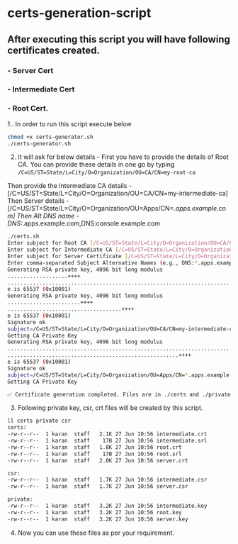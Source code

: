 # certs-generation-script

## After executing this script you will have following certificates created.

### - Server Cert
### - Intermediate Cert
### - Root Cert.

1.. In order to run this script execute below

```bash
chmod +x certs-generator.sh
./certs-generator.sh
```
2. It will ask for below details - First you have to provide the details of Root CA. You can provide these details in one go by typing `/C=US/ST=State/L=City/O=Organization/OU=CA/CN=my-root-ca`

Then provide the Intermediate CA details - [/C=US/ST=State/L=City/O=Organization/OU=CA/CN=my-intermediate-ca]
Then Server details - [/C=US/ST=State/L=City/O=Organization/OU=Apps/CN=*.apps.example.com]
Then Alt DNS name - DNS:*.apps.example.com,DNS:console.example.com
```bash
./certs.sh
Enter subject for Root CA [/C=US/ST=State/L=City/O=Organization/OU=CA/CN=my-root-ca]: /C=US/ST=State/L=City/O=Organization/OU=CA/CN=my-root-ca
Enter subject for Intermediate CA [/C=US/ST=State/L=City/O=Organization/OU=CA/CN=my-intermediate-ca]: /C=US/ST=State/L=City/O=Organization/OU=CA/CN=my-intermediate-ca
Enter subject for Server Certificate [/C=US/ST=State/L=City/O=Organization/OU=Apps/CN=*.apps.example.com]: /C=US/ST=State/L=City/O=Organization/OU=Apps/CN=*.apps.example.com
Enter comma-separated Subject Alternative Names (e.g., DNS:*.apps.example.com,DNS:console.example.com): DNS:*.apps.example.com,DNS:console.example.com
Generating RSA private key, 4096 bit long modulus
...................++++
.............................................................................................................................................................++++
e is 65537 (0x10001)
Generating RSA private key, 4096 bit long modulus
.......................++++
....................................++++
e is 65537 (0x10001)
Signature ok
subject=/C=US/ST=State/L=City/O=Organization/OU=CA/CN=my-intermediate-ca
Getting CA Private Key
Generating RSA private key, 4096 bit long modulus
....................................................................................++++
......................................................++++
e is 65537 (0x10001)
Signature ok
subject=/C=US/ST=State/L=City/O=Organization/OU=Apps/CN=*.apps.example.com
Getting CA Private Key

✅ Certificate generation completed. Files are in ./certs and ./private
```

3. Following private key, csr, crt files will be created by this script.
```bash
ll certs private csr 
certs:
-rw-r--r--  1 karan  staff   2.1K 27 Jun 10:56 intermediate.crt
-rw-r--r--  1 karan  staff    17B 27 Jun 10:56 intermediate.srl
-rw-r--r--  1 karan  staff   1.8K 27 Jun 10:56 root.crt
-rw-r--r--  1 karan  staff    17B 27 Jun 10:56 root.srl
-rw-r--r--  1 karan  staff   2.0K 27 Jun 10:56 server.crt

csr:
-rw-r--r--  1 karan  staff   1.7K 27 Jun 10:56 intermediate.csr
-rw-r--r--  1 karan  staff   1.7K 27 Jun 10:56 server.csr

private:
-rw-r--r--  1 karan  staff   3.2K 27 Jun 10:56 intermediate.key
-rw-r--r--  1 karan  staff   3.2K 27 Jun 10:56 root.key
-rw-r--r--  1 karan  staff   3.2K 27 Jun 10:56 server.key
```
4. Now you can use these files as per your requirement.
